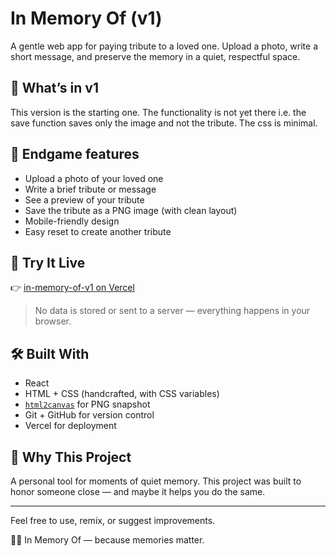 # In Memory Of (v1)

A gentle web app for paying tribute to a loved one. Upload a photo, write a short message, and preserve the memory in a quiet, respectful space.

## 🌿 What’s in v1

This version is the starting one. The functionality is not yet there i.e. the save function saves only the image and not the tribute. The css is minimal.

## 🧠 Endgame features

- Upload a photo of your loved one
- Write a brief tribute or message
- See a preview of your tribute
- Save the tribute as a PNG image (with clean layout)
- Mobile-friendly design
- Easy reset to create another tribute

## 🚀 Try It Live

👉 [in-memory-of-v1 on Vercel](https://in-memory-of-v1.vercel.app)

> No data is stored or sent to a server — everything happens in your browser.

## 🛠️ Built With

- React
- HTML + CSS (handcrafted, with CSS variables)
- [`html2canvas`](https://github.com/niklasvh/html2canvas) for PNG snapshot
- Git + GitHub for version control
- Vercel for deployment

## 🙏 Why This Project

A personal tool for moments of quiet memory. This project was built to honor someone close — and maybe it helps you do the same.

---

Feel free to use, remix, or suggest improvements.

📸💬 In Memory Of — because memories matter.
